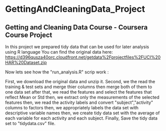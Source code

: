 # GettingAndCleaningData_Project
Getting and Cleaning Data Course - Coursera 
Course Project
-------------------------------------------
In this project we prepared tidy data that can be used for later analysis using R language
You can find the original data here:
https://d396qusza40orc.cloudfront.net/getdata%2Fprojectfiles%2FUCI%20HAR%20Dataset.zip 

Now lets see how the "run_analysis.R" scrip work : 

First, we download the original data and unzip it.
Second, we the read the training & test sets and merge thier columns then merge both of them to one data set
after that, we read the features and select the features that reflect Mean or Std
then, we extract only the measurements of the selected features
then, we read the activity labels and convert "subject","activity" columns to factors
then, we appropriately labels the data set with descriptive variable names
then, we create tidy data set with the average of each variable for each activity and each subject.
Finally, Save the tidy data set to "tidydata.csv" file.




